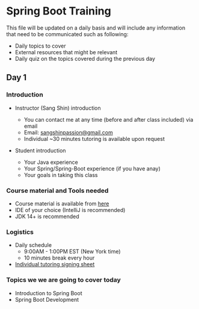 # Spring Boot Training

This file will be updated on a daily basis and will include any information that need to be communicated such as following:

- Daily topics to cover
- External resources that might be relevant
- Daily quiz on the topics covered during the previous day

## Day 1

### Introduction

- Instructor (Sang Shin) introduction
  - You can contact me at any time (before and after class included) via email
  - Email: <sangshinpassion@gmail.com>
  - Individual ~30 minutes tutoring is available upon request

- Student introduction
  - Your Java experience
  - Your Spring/Spring-Boot experience (if you have anay)
  - Your goals in taking this class

### Course material and Tools needed

- Course material is available from [here](https://tinyurl.com/mwvab64s)
- IDE of your choice (IntelliJ is recommended)
- JDK 14+ is recommended

### Logistics 
  
- Daily schedule
  - 9:00AM - 1:00PM EST (New York time)
  - 10 minutes break every hour
- [Individual tutoring signing sheet](https://docs.google.com/document/d/1ZC7L3Zd1LXeG40vW3fA0k4TRCLETNHrWI13BPLt2z74/edit)

### Topics we we are going to cover today

- Introduction to Spring Boot
- Spring Boot Development